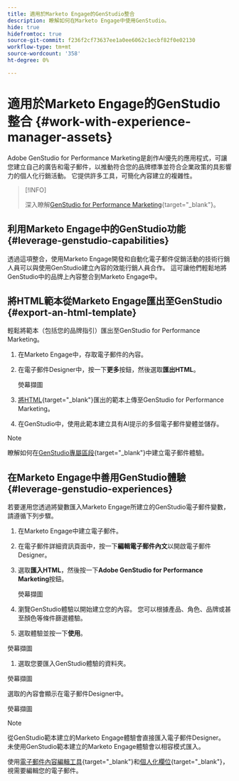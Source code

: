 ```yaml
---
title: 適用於Marketo Engage的GenStudio整合
description: 瞭解如何在Marketo Engage中使用GenStudio。
hide: true
hidefromtoc: true
source-git-commit: f236f2cf73637ee1a0ee6062c1ecbf82f0e02130
workflow-type: tm+mt
source-wordcount: '358'
ht-degree: 0%

---
```


# 適用於Marketo Engage的GenStudio整合 {#work-with-experience-manager-assets}

Adobe GenStudio for Performance Marketing是創作AI優先的應用程式，可讓您建立自己的廣告和電子郵件，以推動符合您的品牌標準並符合企業政策的具影響力的個人化行銷活動。 它提供許多工具，可簡化內容建立的複雜性。

>[!INFO]
>
>深入瞭解[GenStudio for Performance Marketing](https://experienceleague.adobe.com/zh-hant/docs/genstudio-for-performance-marketing/user-guide/home){target="_blank"}。

## 利用Marketo Engage中的GenStudio功能 {#leverage-genstudio-capabilities}

透過這項整合，使用Marketo Engage開發和自動化電子郵件促銷活動的技術行銷人員可以與使用GenStudio建立內容的效能行銷人員合作。 這可讓他們輕鬆地將GenStudio中的品牌上內容整合到Marketo Engage中。

## 將HTML範本從Marketo Engage匯出至GenStudio {#export-an-html-template}

輕鬆將範本（包括您的品牌指引）匯出至GenStudio for Performance Marketing。

1. 在Marketo Engage中，存取電子郵件的內容。

1. 在電子郵件Designer中，按一下&#x200B;**更多**&#x200B;按鈕，然後選取&#x200B;**匯出HTML**。

   熒幕擷圖

1. [將HTML](https://experienceleague.adobe.com/en/docs/genstudio-for-performance-marketing/user-guide/content/templates/use-templates#templates-from-ajo-and-marketo){target="_blank"}匯出的範本上傳至GenStudio for Performance Marketing。

1. 在GenStudio中，使用此範本建立具有AI提示的多個電子郵件變體並儲存。

>[!NOTE]
>
>瞭解如何在[GenStudio專屬區段](https://experienceleague.adobe.com/en/docs/genstudio-for-performance-marketing/user-guide/create/create-email-experience){target="_blank"}中建立電子郵件體驗。

## 在Marketo Engage中善用GenStudio體驗 {#leverage-genstudio-experiences}

若要運用您透過將變數匯入Marketo Engage所建立的GenStudio電子郵件變數，請遵循下列步驟。

1. 在Marketo Engage中建立電子郵件。

1. 在電子郵件詳細資訊頁面中，按一下&#x200B;**編輯電子郵件內文**&#x200B;以開啟電子郵件Designer。

1. 選取&#x200B;**匯入HTML**，然後按一下&#x200B;**Adobe GenStudio for Performance Marketing**&#x200B;按鈕。

   熒幕擷圖

1. 瀏覽GenStudio體驗以開始建立您的內容。 您可以根據產品、角色、品牌或甚至顏色等條件篩選體驗。

1. 選取體驗並按一下&#x200B;**使用**。

熒幕擷圖

1. 選取您要匯入GenStudio體驗的資料夾。

熒幕擷圖

選取的內容會顯示在電子郵件Designer中。

熒幕擷圖

>[!NOTE]
>
>從GenStudio範本建立的Marketo Engage體驗會直接匯入電子郵件Designer。 未使用GenStudio範本建立的Marketo Engage體驗會以相容模式匯入。

使用[電子郵件內容編輯工具](/help/marketo/product-docs/email-marketing/email-designer/email-authoring.md#add-structure-and-content){target="_blank"}和[個人化欄位](/help/marketo/product-docs/email-marketing/email-designer/email-authoring.md#personalize-content){target="_blank"}，視需要編輯您的電子郵件。
